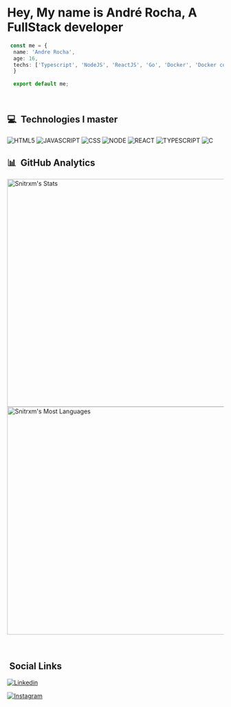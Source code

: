 # Hey, My name is André Rocha, A FullStack developer
 
 ```ts
  const me = {
   name: 'Andre Rocha',
   age: 16,
   techs: ['Typescript', 'NodeJS', 'ReactJS', 'Go', 'Docker', 'Docker compose', 'Postgresql', 'AWS']
   }
   
   export default me;
 ```
  
  <br/>
  
  ## 💻 &nbsp;Technologies I master
 
 <div style="display-flex">
  <img align="center" alt="HTML5" src="https://img.shields.io/badge/HTML5-E34F26?style=for-the-badge&logo=html5&logoColor=white">
  
  <img align="center" alt="JAVASCRIPT" src="https://img.shields.io/badge/JavaScript-F7DF1E?style=for-the-badge&logo=javascript&logoColor=black">
  
  <img align="center" alt="CSS" src="https://img.shields.io/badge/CSS3-1572B6?style=for-the-badge&logo=css3&logoColor=white">
  
  <img align="center" alt="NODE" src="https://img.shields.io/badge/Node.js-43853D?style=for-the-badge&logo=node.js&logoColor=white">
  
  <img align="center" alt="REACT" src="https://img.shields.io/badge/React-20232A?style=for-the-badge&logo=react&logoColor=61DAFB">
  
  <img align="center" alt="TYPESCRIPT" src="https://img.shields.io/badge/TypeScript-007ACC?style=for-the-badge&logo=typescript&logoColor=white">
  
  <img align="center" alt="C" src="https://img.shields.io/badge/C-00599C?style=for-the-badge&logo=c&logoColor=white">
 </idv>
  
  


  
  <br/>
  
  ## 📊 &nbsp;GitHub Analytics
  
  <p align="left">
  <img width="530em" src="https://github-readme-stats.vercel.app/api?username=Snitrxm&show_icons=true&theme=tokyonight" alt="Snitrxm's Stats" />
  <img width="530em" src="https://github-readme-stats.vercel.app/api/top-langs/?username=Snitrxm&layout=compact&theme=tokyonight" alt="Snitrxm's Most Languages" />
  </p>
  
  <br/>
  
  ## &nbsp;Social Links
 [![Linkedin](https://img.shields.io/badge/LinkedIn-0077B5?style=for-the-badge&logo=linkedin&logoColor=white)](https://www.linkedin.com/in/andre-rocha-aba7b7229/)
 
 [![Instagram](https://img.shields.io/badge/Instagram-E4405F?style=for-the-badge&logo=instagram&logoColor=white)](https://www.instagram.com/andree_olv/)

  
  
